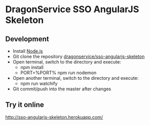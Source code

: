 # DragonService SSO AngularJS Skeleton

## Development
- Install [Node.js](http://nodejs.org/)
- Git clone the repository [dragonservice/sso-angularjs-skeleton](https://github.com/dragonservice/sso-angularjs-skeleton.git)
- Open terminal, switch to the directory and execute:
  - npm install
  - PORT=%PORT% npm run nodemon
- Open another terminal, switch to the directory and execute:
  - npm run watchify
- Git commit/push into the master after changes

## Try it online
http://sso-angularjs-skeleton.herokuapp.com/
